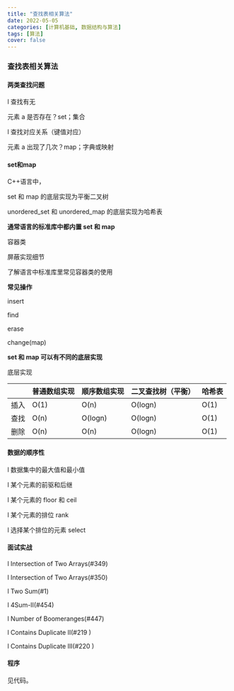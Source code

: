 ```yaml
---
title: "查找表相关算法"
date: 2022-05-05
categories: [计算机基础, 数据结构与算法]
tags: [算法]
cover: false
---
```


### 查找表相关算法

#### 两类查找问题

l 查找有无

元素 a 是否存在？set；集合

l 查找对应关系（键值对应）

元素 a 出现了几次？map；字典或映射

#### set和map

C++语言中，

set 和 map 的底层实现为平衡二叉树

unordered_set 和 unordered_map 的底层实现为哈希表

**通常语言的标准库中都内置 set 和 map**

容器类

屏蔽实现细节

了解语言中标准库里常见容器类的使用

**常见操作**

insert

find

erase

change(map)

**set 和 map 可以有不同的底层实现**

底层实现

|      | 普通数组实现 | 顺序数组实现 | 二叉查找树（平衡） | 哈希表 |
| ---- | ------------ | ------------ | ------------------ | ------ |
| 插入 | O(1)         | O(n)         | O(logn)            | O(1)   |
| 查找 | O(n)         | O(logn)      | O(logn)            | O(1)   |
| 删除 | O(n)         | O(n)         | O(logn)            | O(1)   |

#### 数据的顺序性

l 数据集中的最大值和最小值

l 某个元素的前驱和后继

l 某个元素的 floor 和 ceil

l 某个元素的排位 rank

l 选择某个排位的元素 select

#### 面试实战

l Intersection of Two Arrays(#349)

l Intersection of Two Arrays(#350)

l Two Sum(#1)

l 4Sum-II(#454)

l Number of Boomeranges(#447)

l Contains Duplicate II(#219 )

l Contains Duplicate III(#220 )

#### 程序

见代码。